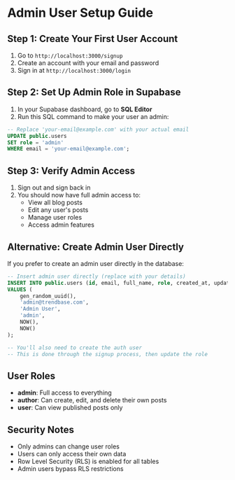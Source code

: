 # Admin User Setup Guide

## Step 1: Create Your First User Account

1. Go to `http://localhost:3000/signup`
2. Create an account with your email and password
3. Sign in at `http://localhost:3000/login`

## Step 2: Set Up Admin Role in Supabase

1. In your Supabase dashboard, go to **SQL Editor**
2. Run this SQL command to make your user an admin:

```sql
-- Replace 'your-email@example.com' with your actual email
UPDATE public.users 
SET role = 'admin' 
WHERE email = 'your-email@example.com';
```

## Step 3: Verify Admin Access

1. Sign out and sign back in
2. You should now have full admin access to:
   - View all blog posts
   - Edit any user's posts
   - Manage user roles
   - Access admin features

## Alternative: Create Admin User Directly

If you prefer to create an admin user directly in the database:

```sql
-- Insert admin user directly (replace with your details)
INSERT INTO public.users (id, email, full_name, role, created_at, updated_at)
VALUES (
    gen_random_uuid(),
    'admin@trendbase.com',
    'Admin User',
    'admin',
    NOW(),
    NOW()
);

-- You'll also need to create the auth user
-- This is done through the signup process, then update the role
```

## User Roles

- **admin**: Full access to everything
- **author**: Can create, edit, and delete their own posts
- **user**: Can view published posts only

## Security Notes

- Only admins can change user roles
- Users can only access their own data
- Row Level Security (RLS) is enabled for all tables
- Admin users bypass RLS restrictions
